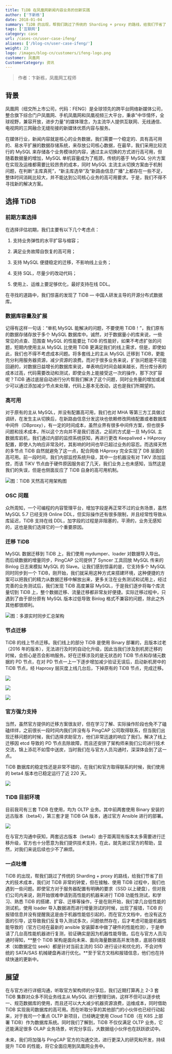 ```yaml
---
title: TiDB 在凤凰网新闻内容业务的创新实践
author: ['卞新栋']
date: 2018-01-04
summary: TiDB 的出现，帮我们跳过了传统的 Sharding + proxy 的路线，给我们节省了巨大的技术成本，我们对 TiDB 非常的钟爱。
tags: ['互联网']
category: case
url: /cases-cn/user-case-ifeng/
aliases: ['/blog-cn/user-case-ifeng/']
weight: 23
logo: /images/blog-cn/customers/ifeng-logo.png
customer: 凤凰网
CustomerCategory: 资讯
---
```



> 作者：卞新栋，凤凰网工程师 


## 背景

凤凰网（纽交所上市公司，代码：FENG）是全球领先的跨平台网络新媒体公司，整合旗下综合门户凤凰网、手机凤凰网和凤凰视频三大平台，秉承"中华情怀，全球视野，兼容开放，进步力量"的媒体理念，为主流华人提供互联网、无线通信、电视网的三网融合无缝衔接的新媒体优质内容与服务。

在媒体行业，新闻内容就是核心的业务数据，我们需要一个稳定的、具有高可用的、易水平扩展的数据存储系统，来存放公司核心数据，在最早，我们采用比较流行的 MySQL 来存储各个业务模块的内容，通过主从切换的方式进行高可用，但随着数据量的增加，MySQL 单机容量成为了瓶颈，传统的基于 MySQL 分片方案在实现及运维都需要比较昂贵的成本，同时 MySQL 主流主从切换方案由于机制问题，在判断“主库真死”，“新主库选举”及“新路由信息广播”上都存在一些不足，整体时间消耗比较大，并不能达到公司核心业务的高可用要求。于是，我们不得不寻找新的解决方案。

## 选择 TiDB

### 前期方案选择

在选择评估初期，我们主要有以下几个考虑点：

1. 支持业务弹性的水平扩容与缩容；

2. 满足业务故障自恢复的高可用；

3. 支持 MySQL 便捷稳定的迁移，不影响线上业务；

4. 支持 SQL，尽量少的改动代码；

5. 使用上、运维上要足够优化，最好支持在线 DDL。

在寻找的道路中，我们惊喜的发现了 TiDB — 中国人研发主导的开源分布式数据库。

### 数据库容量及扩展

记得有这样一句话：“单机 MySQL 能解决的问题，不要使用 TiDB！”，我们原有的数据存储存放于多个 MySQL 数据库中。诚然，对于数据量小的库来说，一些常见的点查、范围查 MySQL 的性能要比 TiDB 的性能好，如果不考虑扩张的问题，短期内使用主从 MySQL 比使用 TiDB 更满足我们的线上需求，但是，即使如此，我们也不得不考虑成本问题。将多套线上的主从 MySQL 迁移到 TiDB，更能充分利用服务器资源，减少资源的浪费。而对于很多业务来说，扩张问题是不可能回避的，对数据日益增长的数据库来说，单表响应时间会越来越长，而分库分表的成本过高，代码需要改动和测试，即使业务上能接受这一次的操作，那下次扩容呢？TiDB 通过底层自动进行分片帮我们解决了这个问题，同时业务量的增加或减少可以通过添加减少节点来处理，代码上基本无改动，这也是我们所期望的。

### 高可用


对于原有的主从 MySQL，并没有配置高可用，我们也对 MHA 等第三方工具做过调研，在发生主从切换后，在新路由信息分发这块也依赖修改网络配置或者数据库中间件（DBproxy），有一定的时间成本，虽然业界有很多中间件方案，但也很多问题和技术成本，所以这个方向并不是我们首选，之前的方式是一旦 MySQL 主数据库宕机，我们通过内部的监控系统获知，再进行更改 Keepalived + HAproxy 配置，即使人为响应非常及时，其影响的时间也早已超过业务的容忍。而选择天然的多节点 TiDB 自然就避免了这一点，配合网络 HAproxy 完全实现了 DB 层面的高可用。前一段时间，我们内部监控系统升级，其中一台机器没有对 TiKV 添加监控，而该 TiKV 节点由于硬件原因服务宕了几天，我们业务上也未感知，当然这是我们的失误，但是也侧面反应了 TiDB 自身的高可用机制。

![图：TiDB 天然高可用架构图](https://download.pingcap.com/images/blog/user-case-ifeng/1.png)



### OSC 问题

众所周知，一个可编程的内容管理平台，增加字段是再正常不过的业务场景，虽然 MySQL 5.7 已经支持 Online DDL，但实际操作还有很多限制，并且经常性导致从库延迟，TiDB 支持在线 DDL，加字段的过程是非阻塞的，平滑的，业务无感知的，这也是我们选择它的一个重要原因。

### 迁移 TiDB

MySQL 数据迁移到 TiDB 上，我们使用 mydumper、loader 对数据导入导出。而后续数据的增量同步，PingCAP 公司提供了 Syncer 工具回放 MySQL 传来的 Binlog 日志来模拟 MySQL 的 Slave。让我们感到惊喜的是，它支持多个 MySQL 同时同步到一个 TiDB，刚开始，我们就采用这种方式来搭建环境，这种便捷的方案可以把我们的精力从数据迁移中解放出来，更多关注在业务测试和试用上，经过完善的业务测试后，我们发现 TiDB 高度兼容 MySQL，于是我们逐步将每个库流量切到 TiDB 上，整个数据迁移、流量迁移都非常友好便捷。实际迁移过程中，只遇到了由于部分原有 MySQL 版本过低导致 Binlog 格式不兼容的问题，除此之外其他都很顺利。

![图：多源实时同步汇总架构](https://download.pingcap.com/images/blog/user-case-ifeng/2.png)

### 节点迁移

TiDB 的线上节点迁移。我们线上的部分 TiDB 是使用 Binary 部署的，且版本过老（2016 年的版本），无法进行及时的自动化升级，因此当我们涉及到机房迁移的时候，会担心是否会影响服务。好在迁移涉及的是无状态的 TiDB 节点和存储元数据的 PD 节点，在对 PD 节点一上一下逐步增加减少验证无误后，启动新机房中的 TiDB 节点，经 Haproxy 层灰度上线几台后，下掉原有的 TiDB 节点，完成迁移。

![](https://download.pingcap.com/images/blog/user-case-ifeng/3.png)

![](https://download.pingcap.com/images/blog/user-case-ifeng/4.png)

![](https://download.pingcap.com/images/blog/user-case-ifeng/5.png)


### 官方强力支持

当然，虽然官方提供的迁移方案很友好，但在学习了解、实际操作阶段也免不了磕磕绊绊，之前很长一段时间内我们并没有与 PingCAP 公司取得联系，但当我们出现迁移问题的时候，我们选择求助官方，他们非常迅速的响应了我们，解决了线上迁移因 etcd 导致的 PD 节点去除故障，而且还安排了架构师来我们公司进行技术交流，锦上添花不如雪中送炭，当时我们在与官方人员沟通时，深深体会到了这一点。

TiDB 数据库的稳定性还是非常不错的，在我们和官方取得联系的时候，我们使用的 beta4 版本也已稳定运行了近 220 天。

![](https://download.pingcap.com/images/blog/user-case-ifeng/6.png)

### TiDB 目前环境

目前我司有三套 TiDB 在使用，均为 OLTP 业务。其中前两套使用 Binary 安装的远古版本（beta4），第三套才是 TiDB GA 版本，通过官方 Ansible 进行的部署。

![](https://download.pingcap.com/images/blog/user-case-ifeng/7.png)

在与官方沟通中获知，两套远古版本（beta4）由于距离现有版本太多需要进行迁移升级，官方也十分愿意为我们提供技术支持，在此，就先谢过官方的帮助，显然，对我们来说后续也少不了麻烦。

### 一点吐槽

TiDB 的出现，帮我们跳过了传统的 Sharding + proxy 的路线，给我们节省了巨大的技术成本，我们对 TiDB 非常的钟爱，但在接触、使用 TiDB 过程中，我们也遇到一些问题。即使官方对于服务器配置有明确的要求（SSD 以上硬盘），但对我们公司内来说，刚开始很难申请到高性能的机器来进行 TiDB 功能性测试，和学习、熟悉 TiDB 的搭建、扩容、迁移等操作，于是在刚开始，我们拿几台低性能的测试机，使用 loader 导入数据进而进行增量测试的时候，出现了报错，TiDB 的报错信息并没有提醒我这是由于机器性能低引起的，而在官方文档中，也没有这方面的引导，这导致我们反复导入测试多次，问题依然存在，后才考虑可能是机器性能导致的（官方已经在最新的 ansible 安装脚本中做了硬件的性能检测），于是申请了几台高性能机器进行复测，验证确实是因为机器性能导致。后在与官方人员沟通时得知，**整个 TiDB 架构是面向未来、面向海量数据高并发场景，底层存储技术（如数据定位 seek）都是针对当前主流的 SSD 进行设计和优化的，不会对传统的 SATA/SAS 机械硬盘再进行优化。**至于官方文档和报错信息，他们也在持续快速的更新中。


## 展望

在与官方进行详细沟通，听取官方架构师的分享后，我们近期打算再上 2-3 套 TiDB 集群对众多不同业务线主从 MySQL 进行整理归纳，这样不但可以逐步统一、规范数据库的使用，而且还可以大大减少机器资源浪费，运维成本，同时借助 TiDB 实现我司数据库的高可用。而在听取分享的其他部门的小伙伴也已经行动起来，对于我司一个重点 OLTP 新项目，已经确定使用 Cloud TiDB（在 K8S 上部署 TiDB）作为数据库系统。同时我们了解到，TiDB 不仅仅满足 OLTP 业务，它还能满足很多 OLAP 业务场景，听完分享后，大数据组小伙伴也在跃跃欲试中。

未来，我们将加强与 PingCAP 官方的沟通交流，进行更深入的研究和开发，持续提升 TiDB 的性能，将它全面应用到凤凰网业务中。

